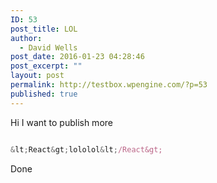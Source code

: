 ```yaml
---
ID: 53
post_title: LOL
author:
  - David Wells
post_date: 2016-01-23 04:28:46
post_excerpt: ""
layout: post
permalink: http://testbox.wpengine.com/?p=53
published: true
---
```

Hi I want to publish more

```js

&lt;React&gt;lololol&lt;/React&gt;

```

Done